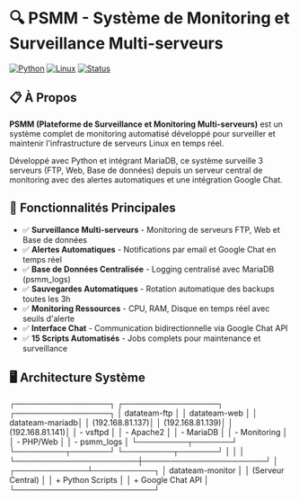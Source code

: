 # 🔍 PSMM - Système de Monitoring et Surveillance Multi-serveurs

[![Python](https://img.shields.io/badge/Python-3.9+-blue.svg)](https://python.org)
[![Linux](https://img.shields.io/badge/OS-Linux-green.svg)](https://www.debian.org/)
[![Status](https://img.shields.io/badge/Status-Production--Ready-success.svg)]()

## 📋 À Propos

**PSMM (Plateforme de Surveillance et Monitoring Multi-serveurs)** est un système complet de monitoring automatisé développé pour surveiller et maintenir l'infrastructure de serveurs Linux en temps réel.

Développé avec Python et intégrant MariaDB, ce système surveille 3 serveurs (FTP, Web, Base de données) depuis un serveur central de monitoring avec des alertes automatiques et une intégration Google Chat.

## 🎯 Fonctionnalités Principales

- ✅ **Surveillance Multi-serveurs** - Monitoring de serveurs FTP, Web et Base de données
- ✅ **Alertes Automatiques** - Notifications par email et Google Chat en temps réel
- ✅ **Base de Données Centralisée** - Logging centralisé avec MariaDB (psmm_logs)
- ✅ **Sauvegardes Automatiques** - Rotation automatique des backups toutes les 3h
- ✅ **Monitoring Ressources** - CPU, RAM, Disque en temps réel avec seuils d'alerte
- ✅ **Interface Chat** - Communication bidirectionnelle via Google Chat API
- ✅ **15 Scripts Automatisés** - Jobs complets pour maintenance et surveillance

## 🖥️ Architecture Système
┌─────────────────┐    ┌─────────────────┐    ┌─────────────────┐
│  datateam-ftp   │    │  datateam-web   │    │ datateam-mariadb│
│ (192.168.81.137)│    │ (192.168.81.139)│    │ (192.168.81.141)│
│   - vsftpd      │    │   - Apache2     │    │   - MariaDB     │
│   - Monitoring  │    │   - PHP/Web     │    │   - psmm_logs   │
└─────────┬───────┘    └─────────┬───────┘    └─────────┬───────┘
│                      │                      │
└──────────────────────┼──────────────────────┘
│
┌─────────────┴───────────┐
│   datateam-monitor      │
│   (Serveur Central)     │
│   + Python Scripts      │
│   + Google Chat API     │
└─────────────────────────┘
